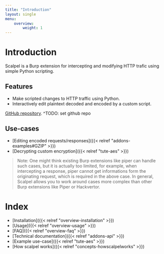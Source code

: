 ```yaml
---
title: "Introduction"
layout: single
menu:
    overview:
        weight: 1
---
```


# Introduction

Scalpel is a Burp extension for intercepting and modifying HTTP trafic using simple Python scripting.

## Features

-   Make scripted changes to HTTP traffic using Python.
-   Interactively edit plaintext decoded and encoded by a custom script.

[GitHub repository](https://REMOVED/scalpel).
^TODO: set github repo

## Use-cases

-   [Editing encoded requests/responses]({{< relref "addons-examples#GZIP" >}})
-   [Decrypting custom encryption]({{< relref "tute-aes" >}})

> Note: One might think existing Burp extensions like piper can handle such cases, but it is actually too limited, for example, when intercepting a response, piper cannot get informations form the originating request, which is required in the above case. In general, Scalpel allows you to work around cases more complex than other Burp extensions like Piper or Hackvertor.

# Index

-   [Installation]({{< relref "overview-installation" >}})
-   [Usage]({{< relref "overview-usage" >}})
-   [FAQ]({{< relref "overview-faq" >}})
-   [Technical documentation]({{< relref "addons-api" >}})
-   [Example use-case]({{< relref "tute-aes" >}})
-   [How scalpel works]({{< relref "concepts-howscalpelworks" >}})
